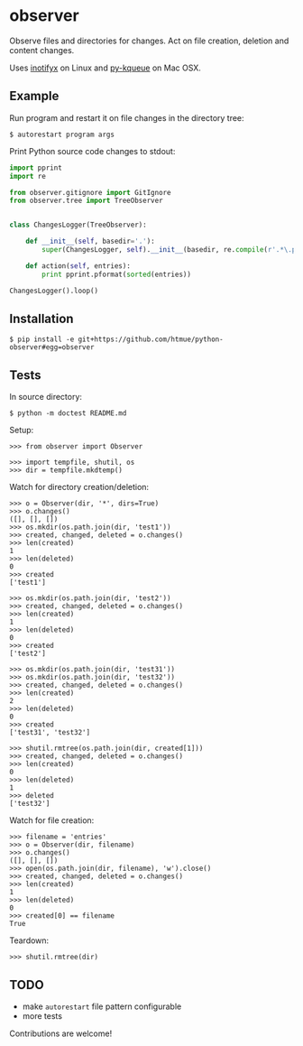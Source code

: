 observer
========

Observe files and directories for changes. Act on file creation, deletion and content changes.

Uses [inotifyx](https://launchpad.net/inotifyx) on Linux and [py-kqueue](http://pypi.python.org/pypi/py-kqueue/2.0.1) on Mac OSX.


Example
-------

Run program and restart it on file changes in the directory tree:

    $ autorestart program args

Print Python source code changes to stdout:

```python
import pprint
import re

from observer.gitignore import GitIgnore
from observer.tree import TreeObserver


class ChangesLogger(TreeObserver):

    def __init__(self, basedir='.'):
        super(ChangesLogger, self).__init__(basedir, re.compile(r'.*\.py$'), GitIgnore(basedir))

    def action(self, entries):
        print pprint.pformat(sorted(entries))

ChangesLogger().loop()
```


Installation
------------

    $ pip install -e git+https://github.com/htmue/python-observer#egg=observer


Tests
-----

In source directory:

    $ python -m doctest README.md

Setup:

    >>> from observer import Observer

    >>> import tempfile, shutil, os
    >>> dir = tempfile.mkdtemp()

Watch for directory creation/deletion:

    >>> o = Observer(dir, '*', dirs=True)
    >>> o.changes()
    ([], [], [])
    >>> os.mkdir(os.path.join(dir, 'test1'))
    >>> created, changed, deleted = o.changes()
    >>> len(created)
    1
    >>> len(deleted)
    0
    >>> created
    ['test1']

    >>> os.mkdir(os.path.join(dir, 'test2'))
    >>> created, changed, deleted = o.changes()
    >>> len(created)
    1
    >>> len(deleted)
    0
    >>> created
    ['test2']

    >>> os.mkdir(os.path.join(dir, 'test31'))
    >>> os.mkdir(os.path.join(dir, 'test32'))
    >>> created, changed, deleted = o.changes()
    >>> len(created)
    2
    >>> len(deleted)
    0
    >>> created
    ['test31', 'test32']

    >>> shutil.rmtree(os.path.join(dir, created[1]))
    >>> created, changed, deleted = o.changes()
    >>> len(created)
    0
    >>> len(deleted)
    1
    >>> deleted
    ['test32']

Watch for file creation:

    >>> filename = 'entries'
    >>> o = Observer(dir, filename)
    >>> o.changes()
    ([], [], [])
    >>> open(os.path.join(dir, filename), 'w').close()
    >>> created, changed, deleted = o.changes()
    >>> len(created)
    1
    >>> len(deleted)
    0
    >>> created[0] == filename
    True

Teardown:

    >>> shutil.rmtree(dir)


TODO
----

* make ```autorestart``` file pattern configurable
* more tests

Contributions are welcome!
